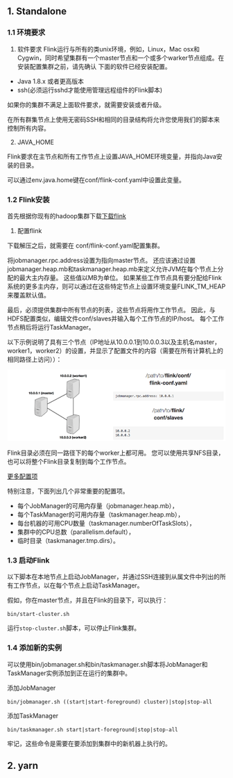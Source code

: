 
## 1. Standalone

### 1.1 环境要求
1. 软件要求
Flink运行与所有的类unix环境，例如，Linux，Mac osx和Cygwin，同时希望集群有一个master节点和一个或多个warker节点组成。在安装配置集群之前，请先确认
下面的软件已经安装配置。
* Java 1.8.x 或者更高版本
* ssh(必须运行sshd才能使用管理远程组件的Flink脚本)

如果你的集群不满足上面软件要求，就需要安装或者升级。

在所有群集节点上使用无密码SSH和相同的目录结构将允许您使用我们的脚本来控制所有内容。

2. JAVA_HOME

Flink要求在主节点和所有工作节点上设置JAVA_HOME环境变量，并指向Java安装的目录。

可以通过env.java.home键在conf/flink-conf.yaml中设置此变量。

### 1.2 Flink安装

首先根据你现有的hadoop集群下载[下载flink](https://flink.apache.org/downloads.html)

1. 配置flink

下载解压之后，就需要在 conf/flink-conf.yaml配置集群。

将jobmanager.rpc.address设置为指向master节点。 还应该通过设置jobmanager.heap.mb和taskmanager.heap.mb来定义允许JVM在每个节点上分配的最大主内存量。
这些值以MB为单位。 如果某些工作节点具有要分配给Flink系统的更多主内存，则可以通过在这些特定节点上设置环境变量FLINK_TM_HEAP来覆盖默认值。

最后，必须提供集群中所有节点的列表，这些节点将用作工作节点。 因此，与HDFS配置类似，编辑文件conf/slaves并输入每个工作节点的IP/host。 每个工作节点稍后将运行TaskManager。

以下示例说明了具有三个节点（IP地址从10.0.0.1到10.0.0.3以及主机名master，worker1，worker2）的设置，并显示了配置文件的内容（需要在所有计算机上的相同路径上访问））：

![image](../pic/WhatIsFlink/flinkCluster.png)

Flink目录必须在同一路径下的每个worker上都可用。 您可以使用共享NFS目录，也可以将整个Flink目录复制到每个工作节点。

[更多配置项](https://ci.apache.org/projects/flink/flink-docs-release-1.5/ops/config.html)

特别注意，下面列出几个非常重要的配置项。

* 每个JobManager的可用内存量（jobmanager.heap.mb），
* 每个TaskManager的可用内存量（taskmanager.heap.mb），
* 每台机器的可用CPU数量（taskmanager.numberOfTaskSlots），
* 集群中的CPU总数（parallelism.default），
* 临时目录（taskmanager.tmp.dirs）。

### 1.3 启动Flink

以下脚本在本地节点上启动JobManager，并通过SSH连接到从属文件中列出的所有工作节点，以在每个节点上启动TaskManager。

假如，你在master节点，并且在Flink的目录下，可以执行：

```
bin/start-cluster.sh
```

运行`stop-cluster.sh`脚本，可以停止Flink集群。

### 1.4 添加新的实例

可以使用bin/jobmanager.sh和bin/taskmanager.sh脚本将JobManager和TaskManager实例添加到正在运行的集群中。

添加JobManager
```
bin/jobmanager.sh ((start|start-foreground) cluster)|stop|stop-all
```

添加TaskManager
```
bin/taskmanager.sh start|start-foreground|stop|stop-all
```

牢记，这些命令是需要在要添加到集群中的新机器上执行的。

## 2. yarn 

